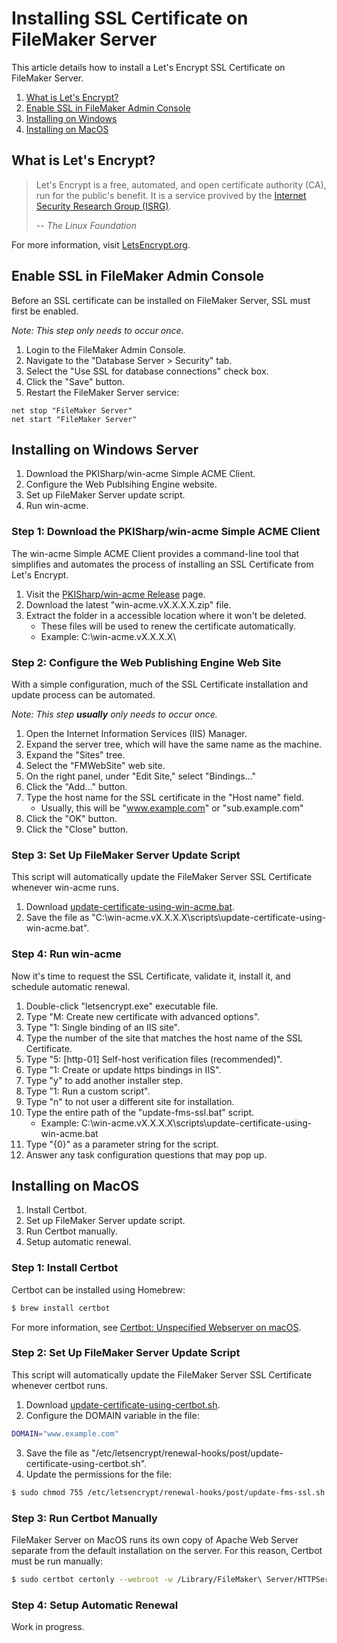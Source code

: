 Installing SSL Certificate on FileMaker Server
==============================================

This article details how to install a Let's Encrypt SSL Certificate on
FileMaker Server.

1. [What is Let's Encrypt?](#what-is-lets-encrypt)
2. [Enable SSL in FileMaker Admin Console](#enable-ssl-in-filemaker-admin-console)
3. [Installing on Windows](#installing-on-windows-server)
4. [Installing on MacOS](#installing-on-macos)

What is Let's Encrypt?
----------------------

> Let's Encrypt is a free, automated, and open certificate authority (CA), run
> for the public's benefit. It is a service provived by the [Internet Security
> Research Group (ISRG)](https://letsencrypt.org/isrg/).
>
> -- <cite>The Linux Foundation</cite>

For more information, visit [LetsEncrypt.org](https://letsencrypt.org).

Enable SSL in FileMaker Admin Console
-------------------------------------

Before an SSL certificate can be installed on FileMaker Server, SSL must first be enabled.

*Note: This step only needs to occur once.*

1. Login to the FileMaker Admin Console.
2. Navigate to the "Database Server > Security" tab.
3. Select the "Use SSL for database connections" check box.
4. Click the "Save" button.
5. Restart the FileMaker Server service:

```dos
net stop "FileMaker Server"
net start "FileMaker Server"
```

Installing on Windows Server
----------------------------

1. Download the PKISharp/win-acme Simple ACME Client.
2. Configure the Web Publsihing Engine website.
3. Set up FileMaker Server update script.
4. Run win-acme.

### Step 1: Download the PKISharp/win-acme Simple ACME Client

The win-acme Simple ACME Client provides a command-line tool that simplifies and automates the process of installing an SSL Certificate from Let's Encrypt.

1. Visit the [PKISharp/win-acme Release](https://github.com/PKISharp/win-acme/releases) page.
2. Download the latest "win-acme.vX.X.X.X.zip" file.
3. Extract the folder in a accessible location where it won't be deleted.
    * These files will be used to renew the certificate automatically.
    * Example: C:\win-acme.vX.X.X.X\

### Step 2: Configure the Web Publishing Engine Web Site

With a simple configuration, much of the SSL Certificate installation and update process can be automated.

*Note: This step **usually** only needs to occur once.*

1. Open the Internet Information Services (IIS) Manager.
2. Expand the server tree, which will have the same name as the machine.
3. Expand the "Sites" tree.
4. Select the "FMWebSite" web site.
5. On the right panel, under "Edit Site," select "Bindings..."
6. Click the "Add..." button.
7. Type the host name for the SSL certificate in the "Host name" field.
    * Usually, this will be "www.example.com" or "sub.example.com"
8. Click the "OK" button.
9. Click the "Close" button.

### Step 3: Set Up FileMaker Server Update Script

This script will automatically update the FileMaker Server SSL Certificate whenever win-acme runs.

1. Download [update-certificate-using-win-acme.bat](https://raw.githubusercontent.com/ejsexton82/filemaker-general/master/bat/update-certificate-using-win-acme.bat).
2. Save the file as "C:\win-acme.vX.X.X.X\scripts\update-certificate-using-win-acme.bat".

### Step 4: Run win-acme

Now it's time to request the SSL Certificate, validate it, install it, and schedule automatic renewal.

1. Double-click "letsencrypt.exe" executable file.
2. Type "M: Create new certificate with advanced options".
3. Type "1: Single binding of an IIS site".
4. Type the number of the site that matches the host name of the SSL Certificate.
5. Type "5: [http-01] Self-host verification files (recommended)".
6. Type "1: Create or update https bindings in IIS".
7. Type "y" to add another installer step.
8. Type "1: Run a custom script".
9. Type "n" to not user a different site for installation.
10. Type the entire path of the "update-fms-ssl.bat" script.
    * Example: C:\win-acme.vX.X.X.X\scripts\update-certificate-using-win-acme.bat
11. Type "{0}" as a parameter string for the script.
12. Answer any task configuration questions that may pop up.

Installing on MacOS
-------------------

1. Install Certbot.
2. Set up FileMaker Server update script.
3. Run Certbot manually.
4. Setup automatic renewal.

### Step 1: Install Certbot

Certbot can be installed using Homebrew:

```sh
$ brew install certbot
```

For more information, see [Certbot: Unspecified Webserver on macOS](https://certbot.eff.org/lets-encrypt/osx-other).

### Step 2: Set Up FileMaker Server Update Script

This script will automatically update the FileMaker Server SSL Certificate whenever certbot runs.

1. Download [update-certificate-using-certbot.sh](https://raw.githubusercontent.com/ejsexton82/filemaker-general/master/sh/update-certificate-using-certbot.sh).
2. Configure the DOMAIN variable in the file:
```sh
DOMAIN="www.example.com"
```
3. Save the file as "/etc/letsencrypt/renewal-hooks/post/update-certificate-using-certbot.sh".
4. Update the permissions for the file:
```sh
$ sudo chmod 755 /etc/letsencrypt/renewal-hooks/post/update-fms-ssl.sh
```

### Step 3: Run Certbot Manually

FileMaker Server on MacOS runs its own copy of Apache Web Server separate from
the default installation on the server. For this reason, Certbot must be run
manually:
```sh
$ sudo certbot certonly --webroot -w /Library/FileMaker\ Server/HTTPServer/htdocs -d www.example.com
```
### Step 4: Setup Automatic Renewal

Work in progress.
